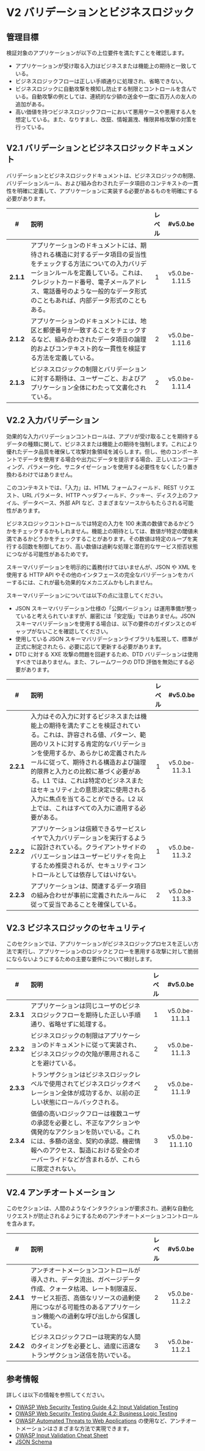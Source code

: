 # V2 バリデーションとビジネスロジック

## 管理目標

検証対象のアプリケーションが以下の上位要件を満たすことを確認します。

* アプリケーションが受け取る入力はビジネスまたは機能上の期待と一致している。
* ビジネスロジックフローは正しい手順通りに処理され、省略できない。
* ビジネスロジックに自動攻撃を検知し防止する制限とコントロールを含んでいる。自動攻撃の例としては、連続的な少額の送金や一度に百万人の友人の追加がある。
* 高い価値を持つビジネスロジックフローにおいて悪用ケースや悪用する人を想定している。また、なりすまし、改竄、情報漏洩、権限昇格攻撃の対策を行っている。

## V2.1 バリデーションとビジネスロジックドキュメント

バリデーションとビジネスロジックドキュメントは、ビジネスロジックの制限、バリデーションルール、および組み合わされたデータ項目のコンテキストの一貫性を明確に定義して、アプリケーションに実装する必要があるものを明確にする必要があります。

| # | 説明 | レベル | #v5.0.be |
| :---: | :--- | :---: | :---: |
| **2.1.1** | アプリケーションのドキュメントには、期待される構造に対するデータ項目の妥当性をチェックする方法についての入力バリデーションルールを定義している。これは、クレジットカード番号、電子メールアドレス、電話番号のような一般的なデータ形式のこともあれば、内部データ形式のこともある。 | 1 | v5.0.be-1.11.5 |
| **2.1.2** | アプリケーションのドキュメントには、地区と郵便番号が一致することをチェックするなど、組み合わされたデータ項目の論理的およびコンテキスト的な一貫性を検証する方法を定義している。 | 2 | v5.0.be-1.11.6 |
| **2.1.3** | ビジネスロジックの制限とバリデーションに対する期待は、ユーザーごと、およびアプリケーション全体にわたって文書化されている。 | 2 | v5.0.be-1.11.4 |

## V2.2 入力バリデーション

効果的な入力バリデーションコントロールは、アプリが受け取ることを期待するデータの種類に関して、ビジネスまたは機能上の期待を強制します。これにより優れたデータ品質を確保して攻撃対象領域を減らします。但し、他のコンポーネントでデータを使用する場合や出力にデータを提示する場合、正しいエンコーディング、パラメータ化、サニタイゼーションを使用する必要性をなくしたり置き換わるわけではありません。

このコンテキストでは、「入力」は、HTML フォームフィールド、REST リクエスト、URL パラメータ、HTTP ヘッダフィールド、クッキー、ディスク上のファイル、データベース、外部 API など、さまざまなソースからもたらされる可能性があります。

ビジネスロジックコントロールでは特定の入力を 100 未満の数値であるかどうかをチェックするかもしれません。機能上の期待としては、数値が特定の閾値未満であるかどうかをチェックすることがあります。その数値は特定のループを実行する回数を制御しており、高い数値は過剰な処理と潜在的なサービス拒否状態につながる可能性があるためです。

スキーマバリデーションを明示的に義務付けてはいませんが、JSON や XML を使用する HTTP API やその他のインタフェースの完全なバリデーションをカバーするには、これが最も効果的なメカニズムかもしれません。

スキーマバリデーションについては以下の点に注意してください。

* JSON スキーマバリデーション仕様の「公開バージョン」は運用準備が整っていると考えられていますが、厳密には「安定版」ではありません。JSON スキーマバリデーションを使用する場合は、以下の要件のガイダンスとのギャップがないことを確認してください。
* 使用している JSON スキーマバリデーションライブラリも監視して、標準が正式に制定されたら、必要に応じて更新する必要があります。
* DTD に対する XXE 攻撃の問題を回避するため、DTD バリデーションは使用すべきではありません。また、フレームワークの DTD 評価を無効にする必要があります。

| # | 説明 | レベル | #v5.0.be |
| :---: | :--- | :---: | :---: |
| **2.2.1** | 入力はその入力に対するビジネスまたは機能上の期待を満たすことを検証されている。これは、許容される値、パターン、範囲のリストに対する肯定的なバリデーションを使用するか、あらかじめ定義されたルールに従って、期待される構造および論理的限界と入力との比較に基づく必要がある。L1 では、これは特定のビジネスまたはセキュリティ上の意思決定に使用される入力に焦点を当てることができる。L2 以上では、これはすべての入力に適用する必要がある。 | 1 | v5.0.be-11.3.1 |
| **2.2.2** | アプリケーションは信頼できるサービスレイヤで入力バリデーションを実行するように設計されている。クライアントサイドのバリエーションはユーザービリティを向上するため推奨されるが、セキュリティコントロールとしては依存してはいけない。 | 1 | v5.0.be-11.3.2 |
| **2.2.3** | アプリケーションは、関連するデータ項目の組み合わせが事前に定義されたルールに従って妥当であることを確保している。 | 2 | v5.0.be-11.3.3 |

## V2.3 ビジネスロジックのセキュリティ

このセクションでは、アプリケーションがビジネスロジックプロセスを正しい方法で実行し、アプリケーションのロジックとフローを悪用する攻撃に対して脆弱にならないようにするための主要な要件について検討します。

| # | 説明 | レベル | #v5.0.be |
| :---: | :--- | :---: | :---: |
| **2.3.1** | アプリケーションは同じユーザのビジネスロジックフローを期待した正しい手順通り、省略せずに処理する。 | 1 | v5.0.be-11.1.1 |
| **2.3.2** | ビジネスロジックの制限はアプリケーションのドキュメントに従って実装され、ビジネスロジックの欠陥が悪用されることを避けている。 | 2 | v5.0.be-11.1.3 |
| **2.3.3** | トランザクションはビジネスロジックレベルで使用されてビジネスロジックオペレーション全体が成功するか、以前の正しい状態にロールバックされる。 | 2 | v5.0.be-11.1.9 |
| **2.3.4** | 価値の高いロジックフローは複数ユーザの承認を必要とし、不正なアクションや偶発的なアクションを防いでいる。これには、多額の送金、契約の承認、機密情報へのアクセス、製造における安全のオーバーライドなどが含まれるが、これらに限定されない。 | 3 | v5.0.be-11.1.10 |

## V2.4 アンチオートメーション

このセクションは、人間のようなインタラクションが要求され、過剰な自動化リクエストが防止されるようにするためのアンチオートメーションコントロールを含みます。

| # | 説明 | レベル | #v5.0.be |
| :---: | :--- | :---: | :---: |
| **2.4.1** | アンチオートメーションコントロールが導入され、データ流出、ガベージデータ作成、クォータ枯渇、レート制限違反、サービス拒否、高価なリソースの過剰使用につながる可能性のあるアプリケーション機能への過剰な呼び出しから保護している。 | 2 | v5.0.be-11.2.2 |
| **2.4.2** | ビジネスロジックフローは現実的な人間のタイミングを必要とし、過度に迅速なトランザクション送信を防いでいる。 | 3 | v5.0.be-11.2.1 |

## 参考情報

詳しくは以下の情報を参照してください。

* [OWASP Web Security Testing Guide 4.2: Input Validation Testing](https://owasp.org/www-project-web-security-testing-guide/v42/4-Web_Application_Security_Testing/07-Input_Validation_Testing/README.html)
* [OWASP Web Security Testing Guide 4.2: Business Logic Testing](https://owasp.org/www-project-web-security-testing-guide/v42/4-Web_Application_Security_Testing/10-Business_Logic_Testing/README)
* [OWASP Automated Threats to Web Applications](https://owasp.org/www-project-automated-threats-to-web-applications/) の使用など、アンチオートメーションはさまざまな方法で実現できます。
* [OWASP Input Validation Cheat Sheet](https://cheatsheetseries.owasp.org/cheatsheets/Input_Validation_Cheat_Sheet.html)
* [JSON Schema](https://json-schema.org/specification.html)

